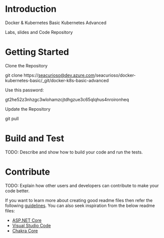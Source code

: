 # Introduction 
Docker & Kubernetes Basic
Kubernetes Advanced

Labs, slides and Code Repository

# Getting Started

Clone the Repository

git clone https://seacurioso@dev.azure.com/seacurioso/docker-kubernetes-basic/_git/docker-k8s-basic-advanced 

Use this password:

gt2he52z3nhzgc3wlohamzcjtdhgzue3c65qlqhus4nroironheq

Update the Repository

git pull


# Build and Test
TODO: Describe and show how to build your code and run the tests. 

# Contribute
TODO: Explain how other users and developers can contribute to make your code better. 

If you want to learn more about creating good readme files then refer the following [guidelines](https://docs.microsoft.com/en-us/azure/devops/repos/git/create-a-readme?view=azure-devops). You can also seek inspiration from the below readme files:
- [ASP.NET Core](https://github.com/aspnet/Home)
- [Visual Studio Code](https://github.com/Microsoft/vscode)
- [Chakra Core](https://github.com/Microsoft/ChakraCore)
